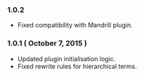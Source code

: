 ### 1.0.2
* Fixed compatibility with Mandrill plugin.

### 1.0.1 ( October 7, 2015 )
* Updated plugin initialisation logic.
* Fixed rewrite rules for hierarchical terms.